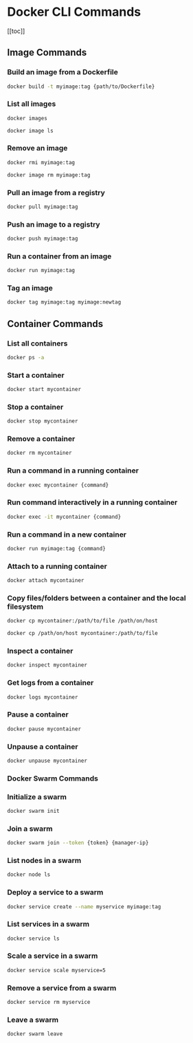 # Docker CLI Commands

[[toc]]

## Image Commands

### Build an image from a Dockerfile
```bash
docker build -t myimage:tag {path/to/Dockerfile}
```

### List all images
```bash
docker images
```

```bash
docker image ls
```

### Remove an image
```bash
docker rmi myimage:tag
```

```bash
docker image rm myimage:tag
```

### Pull an image from a registry
```bash
docker pull myimage:tag
```

### Push an image to a registry
```bash
docker push myimage:tag
```

### Run a container from an image
```bash
docker run myimage:tag
```

### Tag an image
```bash
docker tag myimage:tag myimage:newtag
```

## Container Commands

### List all containers
```bash
docker ps -a
```

### Start a container
```bash
docker start mycontainer
```

### Stop a container
```bash
docker stop mycontainer
```

### Remove a container
```bash
docker rm mycontainer
```

### Run a command in a running container
```bash
docker exec mycontainer {command}
```

### Run command interactively in a running container
```bash
docker exec -it mycontainer {command}
```

### Run a command in a new container
```bash
docker run myimage:tag {command}
```

### Attach to a running container
```bash
docker attach mycontainer
```

### Copy files/folders between a container and the local filesystem
```bash
docker cp mycontainer:/path/to/file /path/on/host
```

```bash
docker cp /path/on/host mycontainer:/path/to/file
```

### Inspect a container
```bash
docker inspect mycontainer
```

### Get logs from a container
```bash
docker logs mycontainer
```

### Pause a container
```bash
docker pause mycontainer
```

### Unpause a container
```bash
docker unpause mycontainer
```

### Docker Swarm Commands

### Initialize a swarm
```bash
docker swarm init
```

### Join a swarm
```bash
docker swarm join --token {token} {manager-ip}
```

### List nodes in a swarm
```bash
docker node ls
```

### Deploy a service to a swarm
```bash
docker service create --name myservice myimage:tag
```

### List services in a swarm
```bash
docker service ls
```

### Scale a service in a swarm
```bash
docker service scale myservice=5
```

### Remove a service from a swarm
```bash
docker service rm myservice
```

### Leave a swarm
```bash
docker swarm leave
```
